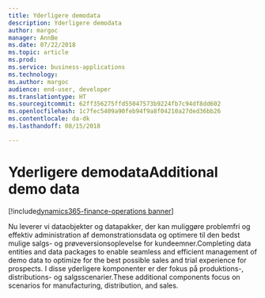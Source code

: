 ```yaml
---
title: Yderligere demodata
description: Yderligere demodata
author: margoc
manager: AnnBe
ms.date: 07/22/2018
ms.topic: article
ms.prod: 
ms.service: business-applications
ms.technology: 
ms.author: margoc
audience: end-user, developer
ms.translationtype: HT
ms.sourcegitcommit: 62ff356275ffd55047573b9224fb7c94df8dd602
ms.openlocfilehash: 1c7fec5409a90feb94f9a8f04210a27ded36bb26
ms.contentlocale: da-dk
ms.lasthandoff: 08/15/2018

---
```

#  <a name="additional-demo-data"></a><span data-ttu-id="8fc23-103">Yderligere demodata</span><span class="sxs-lookup"><span data-stu-id="8fc23-103">Additional demo data</span></span>

[!include[dynamics365-finance-operations banner](../includes/dynamics365-finance-operations.md)]



<span data-ttu-id="8fc23-104">Nu leverer vi dataobjekter og datapakker, der kan muliggøre problemfri og effektiv administration af demonstrationsdata og optimere til den bedst mulige salgs- og prøveversionsoplevelse for kundeemner.</span><span class="sxs-lookup"><span data-stu-id="8fc23-104">Completing data entities and data packages to enable seamless and efficient management of demo data to optimize for the best possible sales and trial experience for prospects.</span></span> <span data-ttu-id="8fc23-105">I disse yderligere komponenter er der fokus på produktions-, distributions- og salgsscenarier.</span><span class="sxs-lookup"><span data-stu-id="8fc23-105">These additional components focus on scenarios for manufacturing, distribution, and sales.</span></span>

